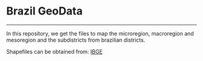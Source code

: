 # Brazil GeoData
----

In this repository, we get the files to map the microregion, macroregion and mesoregion and the subdistricts from brazilian districts.

Shapefiles can be obtained from: [IBGE](https://mapas.ibge.gov.br/bases-e-referenciais/bases-cartograficas/malhas-digitais)
